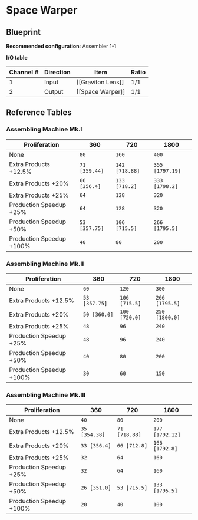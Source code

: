 # Space Warper

## Blueprint

**Recommended configuration**: Assembler 1-1

**I/O table**

| Channel # | Direction | Item              | Ratio |
| --------- | --------- | ----------------- | ----- |
| 1         | Input     | [[Graviton Lens]] | 1/1   |
| 2         | Output    | [[Space Warper]]  | 1/1   |

## Reference Tables

### Assembling Machine Mk.I

| Proliferation            | 360           | 720            | 1800            |
| ------------------------ | ------------- | -------------- | --------------- |
| None                     | `80`          | `160`          | `400`           |
| Extra Products +12.5%    | `71 [359.44]` | `142 [718.88]` | `355 [1797.19]` |
| Extra Products +20%      | `66 [356.4]`  | `133 [718.2]`  | `333 [1798.2]`  |
| Extra Products +25%      | `64`          | `128`          | `320`           |
| Production Speedup +25%  | `64`          | `128`          | `320`           |
| Production Speedup +50%  | `53 [357.75]` | `106 [715.5]`  | `266 [1795.5]`  |
| Production Speedup +100% | `40`          | `80`           | `200`           |

### Assembling Machine Mk.II

| Proliferation            | 360           | 720           | 1800           |
| ------------------------ | ------------- | ------------- | -------------- |
| None                     | `60`          | `120`         | `300`          |
| Extra Products +12.5%    | `53 [357.75]` | `106 [715.5]` | `266 [1795.5]` |
| Extra Products +20%      | `50 [360.0]`  | `100 [720.0]` | `250 [1800.0]` |
| Extra Products +25%      | `48`          | `96`          | `240`          |
| Production Speedup +25%  | `48`          | `96`          | `240`          |
| Production Speedup +50%  | `40`          | `80`          | `200`          |
| Production Speedup +100% | `30`          | `60`          | `150`          |

### Assembling Machine Mk.III

| Proliferation            | 360           | 720           | 1800            |
| ------------------------ | ------------- | ------------- | --------------- |
| None                     | `40`          | `80`          | `200`           |
| Extra Products +12.5%    | `35 [354.38]` | `71 [718.88]` | `177 [1792.12]` |
| Extra Products +20%      | `33 [356.4]`  | `66 [712.8]`  | `166 [1792.8]`  |
| Extra Products +25%      | `32`          | `64`          | `160`           |
| Production Speedup +25%  | `32`          | `64`          | `160`           |
| Production Speedup +50%  | `26 [351.0]`  | `53 [715.5]`  | `133 [1795.5]`  |
| Production Speedup +100% | `20`          | `40`          | `100`           |
